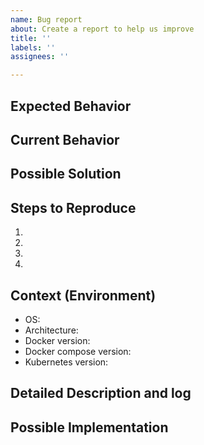 ```yaml
---
name: Bug report
about: Create a report to help us improve
title: ''
labels: ''
assignees: ''

---
```


<!--- Provide a general summary of the issue in the Title above -->

## Expected Behavior
<!--- Tell us what should happen -->

## Current Behavior
<!--- Tell us what happens instead of the expected behavior -->

## Possible Solution
<!--- Not obligatory, but suggest a fix/reason for the bug, -->

## Steps to Reproduce
<!--- Provide a link to a live example, or an unambiguous set of steps to -->
<!--- reproduce this bug. Include code to reproduce, if relevant -->
1.
2.
3.
4.

## Context (Environment)
<!--- How has this issue affected you? What are you trying to accomplish? -->
<!--- Providing context helps us come up with a solution that is most useful in the real world -->
* OS:
* Architecture:
* Docker version:
* Docker compose version:
* Kubernetes version:

<!--- Provide a general summary of the issue in the Title above -->

## Detailed Description and log
<!--- Provide a detailed description of the change or addition you are proposing -->

## Possible Implementation
<!--- Not obligatory, but suggest an idea for implementing addition or change -->
